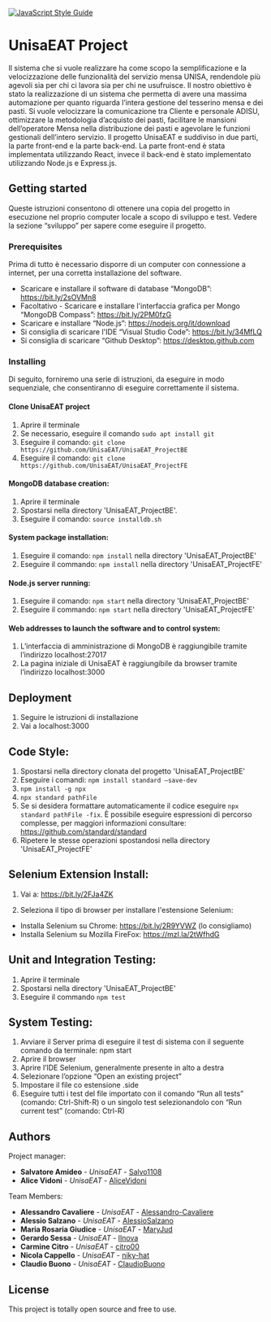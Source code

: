 [![JavaScript Style Guide](https://img.shields.io/badge/code_style-standard-brightgreen.svg)](https://standardjs.com)

# UnisaEAT Project
Il sistema che si vuole realizzare ha come scopo la semplificazione e la velocizzazione delle funzionalità del servizio mensa UNISA, rendendole più agevoli sia per chi ci lavora sia per chi ne usufruisce. Il nostro obiettivo è stato la realizzazione di un sistema che permetta di avere una massima automazione per quanto riguarda l’intera gestione del tesserino mensa e dei pasti. Si vuole velocizzare la comunicazione tra Cliente e personale ADISU, ottimizzare la metodologia d’acquisto dei pasti, facilitare le mansioni dell’operatore Mensa nella distribuzione dei pasti e agevolare le funzioni gestionali dell’intero servizio. Il progetto UnisaEAT e suddiviso in due parti, la parte front-end e la parte back-end. La parte front-end è stata implementata utilizzando React, invece il back-end è stato implementato utilizzando Node.js e Express.js.

## Getting started

Queste istruzioni consentono di ottenere una copia del progetto in esecuzione nel proprio computer
locale a scopo di sviluppo e test. Vedere la sezione “sviluppo” per sapere come eseguire il progetto.


### Prerequisites
Prima di tutto è necessario disporre di un computer con connessione a internet, per una corretta installazione del software.
*	Scaricare e installare il software di database “MongoDB”: https://bit.ly/2sOVMn8
*	Facoltativo - Scaricare e installare l'interfaccia grafica per Mongo “MongoDB Compass”:
https://bit.ly/2PM0fzG
*	Scaricare e installare “Node.js”: https://nodejs.org/it/download
*	Si consiglia di scaricare l'IDE “Visual Studio Code”: https://bit.ly/34MfLQ 
*	Si consiglia di scaricare “Github Desktop”: https://desktop.github.com

### Installing

Di seguito, forniremo una serie di istruzioni, da eseguire in modo sequenziale, che consentiranno di
eseguire correttamente il sistema.

#### Clone UnisaEAT project ####
1. Aprire il terminale
2. Se necessario, eseguire il comando `sudo apt install git`
3. Eseguire il comando: `git clone https://github.com/UnisaEAT/UnisaEAT_ProjectBE`
4. Eseguire il comando: `git clone https://github.com/UnisaEAT/UnisaEAT_ProjectFE`


#### MongoDB database creation: ####

1. Aprire il terminale
2. Spostarsi nella directory 'UnisaEAT_ProjectBE'.
3. Eseguire il comando: `source installdb.sh`

#### System package installation: ####
1. Eseguire il comando: `npm install` nella directory 'UnisaEAT_ProjectBE'
2. Eseguire il commando: `npm install` nella directory 'UnisaEAT_ProjectFE'

#### Node.js server running: ####

1. Eseguire il comando: `npm start` nella directory 'UnisaEAT_ProjectBE'
2. Eseguire il commando: `npm start` nella directory 'UnisaEAT_ProjectFE'


#### Web addresses to launch the software and to control system: ####

1. L’interfaccia di amministrazione di MongoDB è raggiungibile tramite l’indirizzo localhost:27017
2. La pagina iniziale di UnisaEAT è raggiungibile da browser tramite l’indirizzo localhost:3000

## Deployment
1. Seguire le istruzioni di installazione
2. Vai a localhost:3000

## Code Style: ##
1. Spostarsi nella directory clonata del progetto 'UnisaEAT_ProjectBE'
2. Eseguire i comandi: `npm install standard –save-dev`
3. `npm install -g npx`
4. `npx standard pathFile`
5. Se si desidera formattare automaticamente il codice eseguire `npx standard pathFile -fix`. È possibile eseguire espressioni di percorso complesse, per maggiori informazioni consultare: https://github.com/standard/standard
6. Ripetere le stesse operazioni spostandosi nella directory 'UnisaEAT_ProjectFE'

## Selenium Extension Install: ##
1. Vai a: https://bit.ly/2FJa4ZK

2. Seleziona il tipo di browser per installare l'estensione Selenium:
* Installa Selenium su Chrome: https://bit.ly/2R9YVWZ (lo consigliamo)
* Installa Selenium su Mozilla FireFox: https://mzl.la/2tWfhdG

## Unit and Integration Testing: ##

1. Aprire il terminale
2. Spostarsi nella directory 'UnisaEAT_ProjectBE'
3. Eseguire il commando `npm test`

## System Testing: ##

1. Avviare il Server prima di eseguire il test di sistema con il seguente comando da terminale: npm start
2. Aprire il browser
3. Aprire l’IDE Selenium, generalmente presente in alto a destra
4. Selezionare l’opzione “Open an existing project”
5. Impostare il file co estensione .side
6. Eseguire tutti i test del file importato con il comando “Run all tests” (comando: Ctrl-Shift-R) o un singolo test selezionandolo con “Run current test” (comando: Ctrl-R)


## Authors

Project manager: 
* **Salvatore Amideo** - *UnisaEAT* - [Salvo1108](https://github.com/Salvo1108)
* **Alice Vidoni** - *UnisaEAT* - [AliceVidoni](https://github.com/AliceVidoni)

Team Members:
* **Alessandro Cavaliere** - *UnisaEAT* - [Alessandro-Cavaliere](https://github.com/Alessandro-Cavaliere)
* **Alessio Salzano** - *UnisaEAT* - [AlessioSalzano](https://github.com/AlessioSalzano)
* **Maria Rosaria Giudice** - *UnisaEAT* - [MaryJud](https://github.com/MaryJud)
* **Gerardo Sessa** - *UnisaEAT* - [Ilnova](https://github.com/Ilnova)
* **Carmine Citro** - *UnisaEAT* - [citro00](https://github.com/citro00)
* **Nicola Cappello** - *UnisaEAT* - [niky-hat](https://github.com/niky-hat)
* **Claudio Buono** - *UnisaEAT* - [ClaudioBuono](https://github.com/ClaudioBuono)


## License

This project is totally open source and free to use.
